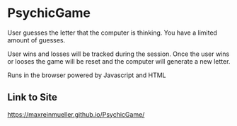# PsychicGame
User guesses the letter that the computer is thinking. You have a limited amount of guesses.

User wins and losses will be tracked during the session. Once the user wins or looses the game will be reset and the computer will generate a new letter.

Runs in the browser powered by Javascript and HTML

## Link to Site
https://maxreinmueller.github.io/PsychicGame/
